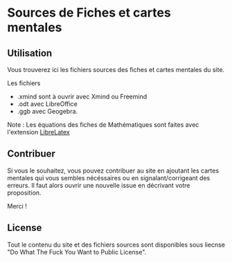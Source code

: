 # Sources de Fiches et cartes mentales

## Utilisation

Vous trouverez ici les fichiers sources des fiches et cartes mentales du site.

Les fichiers 
- .xmind sont à ouvrir avec Xmind ou Freemind
- .odt avec LibreOffice
- .ggb avec Geogebra.

Note : Les équations des fiches de Mathématiques sont faites avec l'extension [LibreLatex](https://extensions.libreoffice.org/en/extensions/show/librelatex)


## Contribuer

Si vous le souhaitez, vous pouvez contribuer au site en ajoutant les cartes mentales qui vous sembles nécéssaires ou en signalant/corrigeant des erreurs. Il faut alors ouvrir une nouvelle issue en décrivant votre proposition.

Merci ! 

## License

Tout le contenu du site et des fichiers sources sont disponibles sous liecnse  "Do What The Fuck You Want to Public License".
